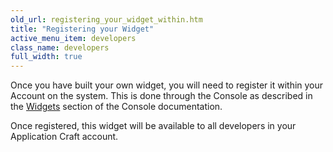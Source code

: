 ```yaml
---
old_url: registering_your_widget_within.htm
title: "Registering your Widget"
active_menu_item: developers
class_name: developers
full_width: true
---
```



Once you have built your own widget, you will need to register it within your Account on the system. This is done through the Console as described in the [Widgets](/developers/documentation/product-guide/the-console/console-tabs/more/widgets/) section of the Console documentation.

Once registered, this widget will be available to all developers in your Application Craft account.

